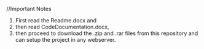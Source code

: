 //Important Notes


1. First read the Readme.docx and 
2. then read CodeDocumentation.docx, 
3. then proceed to download the .zip and .rar files from this repository and can setup the project in any webserver.
